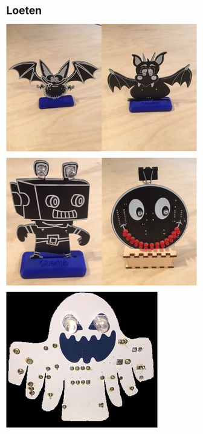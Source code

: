 # Loeten

![pic](https://github.com/frankyhub/Loeten/blob/main/fldr.jpg)

![pic](https://github.com/frankyhub/Loeten/blob/main/rosm.png)

![pic](https://github.com/frankyhub/Loeten/blob/main/geist2.jpg)
